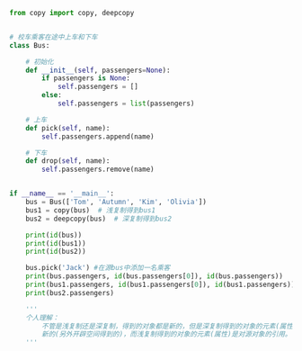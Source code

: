 
<BlogInfo id="854" title="2.深复制和浅复制" author="白日梦想猿" pv=0 read_times=0 pre_cost_time="0分46秒" category="对象引用_可变性和垃圾回收" tag_list="['对象引用_可变性和垃圾回收']" create_time="2022.03.24 15:34:04" update_time="2022.03.24 21:06:00" />

```python
from copy import copy, deepcopy


# 校车乘客在途中上车和下车
class Bus:

    # 初始化
    def __init__(self, passengers=None):
        if passengers is None:
            self.passengers = []
        else:
            self.passengers = list(passengers)

    # 上车
    def pick(self, name):
        self.passengers.append(name)

    # 下车
    def drop(self, name):
        self.passengers.remove(name)


if __name__ == '__main__':
    bus = Bus(['Tom', 'Autumn', 'Kim', 'Olivia'])
    bus1 = copy(bus)  # 浅复制得到bus1
    bus2 = deepcopy(bus)  # 深复制得到bus2

    print(id(bus))
    print(id(bus1))
    print(id(bus2))

    bus.pick('Jack') #在源bus中添加一名乘客
    print(bus.passengers, id(bus.passengers[0]), id(bus.passengers))
    print(bus1.passengers, id(bus1.passengers[0]), id(bus1.passengers)) #通过
    print(bus2.passengers)

    '''
    个人理解：
        不管是浅复制还是深复制，得到的对象都是新的，但是深复制得到的对象的元素(属性)的值都是
        新的(另外开辟空间得到的)，而浅复制得到的对象的元素(属性)是对源对象的引用。
    '''

```
